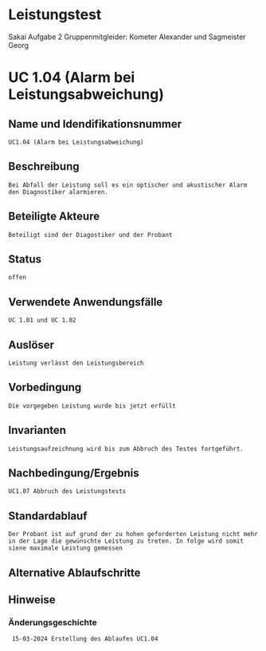 # Leistungstest
Sakai Aufgabe 2
Gruppenmitgleider: Kometer Alexander und Sagmeister Georg


# UC 1.04 (Alarm bei Leistungsabweichung)
## Name und Idendifikationsnummer
    UC1.04 (Alarm bei Leistungsabweichung)
## Beschreibung
    Bei Abfall der Leistung soll es ein optischer und akustischer Alarm den Diagnostiker alarmieren.
## Beteiligte Akteure
    Beteiligt sind der Diagostiker und der Probant
## Status
    offen
## Verwendete Anwendungsfälle
    UC 1.01 und UC 1.02
## Auslöser
    Leistung verlässt den Leistungsbereich
## Vorbedingung
    Die vorgegeben Leistung wurde bis jetzt erfüllt
## Invarianten
    Leistungsaufzeichnung wird bis zum Abbruch des Testes fortgeführt. 
## Nachbedingung/Ergebnis
    UC1.07 Abbruch des Leistungstests
## Standardablauf
    Der Probant ist auf grund der zu hohen geforderten Leistung nicht mehr in der Lage die gewünschte Leistung zu treten. In folge wird somit siene maximale Leistung gemessen
## Alternative Ablaufschritte

## Hinweise

### Änderungsgeschichte
     15-03-2024 Erstellung des Ablaufes UC1.04







